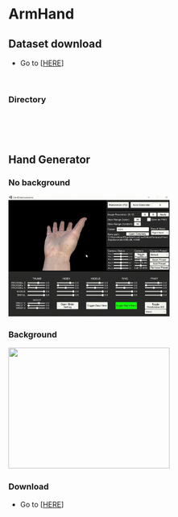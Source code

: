 # ArmHand

## Dataset download
* Go to [[HERE](https://www.google.com)]
</br>

### Directory

</br>

</br>
</br>

## Hand Generator

### No background
<p align="left">
    <img src="assets/nobg.gif", width="320" height="240">
</p>

### Background
<p align="left">
    <img src="assets/bg.gif", width="320" height="240">
</p>

### Download
* Go to [[HERE](https://www.google.com)]
